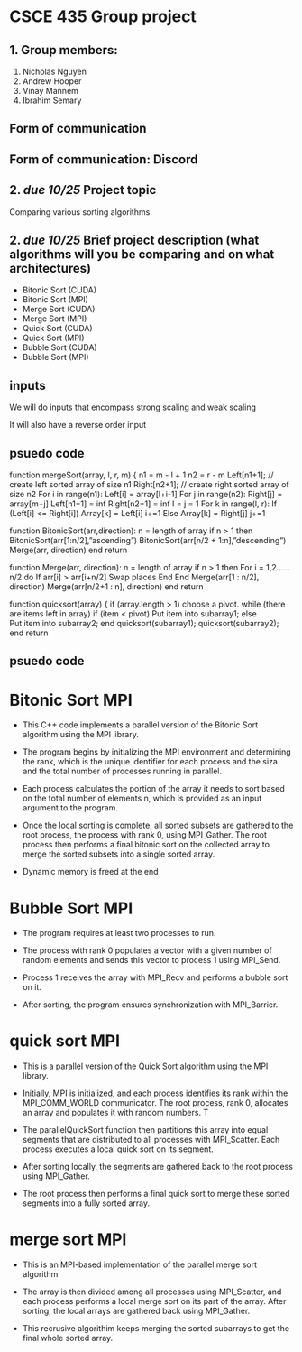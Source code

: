 # CSCE 435 Group project

## 1. Group members:
1. Nicholas Nguyen
2. Andrew Hooper
3. Vinay Mannem
4. Ibrahim Semary

## Form of communication
Form of communication: Discord
---

## 2. _due 10/25_ Project topic

Comparing various sorting algorithms

## 2. _due 10/25_ Brief project description (what algorithms will you be comparing and on what architectures)
- Bitonic Sort (CUDA)
- Bitonic Sort (MPI)
- Merge Sort (CUDA)
- Merge Sort (MPI)
- Quick Sort (CUDA)
- Quick Sort (MPI)
- Bubble Sort (CUDA)
- Bubble Sort (MPI)

## inputs
We will do inputs that encompass strong scaling and weak scaling

It will also have a reverse order input

## psuedo code

function mergeSort(array, l, r, m) {
	n1 = m - l + 1
	n2 = r - m
	Left[n1+1]; // create left sorted array of size n1
	Right[n2+1]; // create right sorted array of size n2
	For i in range(n1):
		Left[i] = array[l+i-1]
	For j in range(n2):
		Right[j] = array[m+j]
	Left[n1+1] = inf
	Right[n2+1] = inf
	I = j = 1
	For k in range(l, r):
		If (Left[i] <= Right[i])
			Array[k] = Left[i]
			i+=1
		Else
			Array[k] = Right[j]
			j+=1

function BitonicSort(arr,direction):
   	 n = length of array
   	 if n > 1 then
        		BitonicSort(arr[1:n/2],”ascending”)
		BitonicSort(arr[n/2 + 1:n],”descending”)
		Merge(arr, direction)
	end
return

function Merge(arr, direction):
   	 n = length of array
   	if n > 1 then
        		For i = 1,2……n/2 do
			If arr[i] > arr[i+n/2]
				Swap places
			End
		End
		Merge(arr[1 : n/2], direction)
Merge(arr[n/2+1 : n], direction)
	end
return

function quicksort(array) {
	if (array.length > 1) 
		choose a pivot.
		while (there are items left in array) 
			if (item < pivot)
				Put item into subarray1;
			else	
				Put item into subarray2;
		end
		quicksort(subarray1);
		quicksort(subarray2);
	end
return

## psuedo code

# Bitonic Sort MPI

- This C++ code implements a parallel version of the Bitonic Sort algorithm using the MPI library.

- The program begins by initializing the MPI environment and determining the rank, which is the unique identifier for each process and the siza and the total number of processes running in parallel. 

- Each process calculates the portion of the array it needs to sort based on the total number of elements n, which is provided as an input argument to the program.

- Once the local sorting is complete, all sorted subsets are gathered to the root process, the process with rank 0, using MPI_Gather. The root process then performs a final bitonic sort on the collected array to merge the sorted subsets into a single sorted array.

- Dynamic memory is freed at the end

# Bubble Sort MPI

- The program requires at least two processes to run. 

- The process with rank 0 populates a vector with a given number of random elements and sends this vector to process 1 using MPI_Send. 

- Process 1 receives the array with MPI_Recv and performs a bubble sort on it. 

- After sorting, the program ensures synchronization with MPI_Barrier. 

# quick sort MPI
- This is a parallel version of the Quick Sort algorithm using the MPI library.

- Initially, MPI is initialized, and each process identifies its rank within the MPI_COMM_WORLD communicator. The root process, rank 0,  allocates an array and populates it with random numbers. T
 
- The parallelQuickSort function then partitions this array into equal segments that are distributed to all processes with MPI_Scatter. Each process executes a local quick sort on its segment. 
 
- After sorting locally, the segments are gathered back to the root process using MPI_Gather. 
 
- The root process then performs a final quick sort to merge these sorted segments into a fully sorted array.

# merge sort MPI
- This is an MPI-based implementation of the parallel merge sort algorithm

- The array is then divided among all processes using MPI_Scatter, and each process performs a local merge sort on its part of the array. After sorting, the local arrays are gathered back using MPI_Gather.

- This recrusive algorithim keeps merging the sorted subarrays to get the final whole sorted array. 
 






